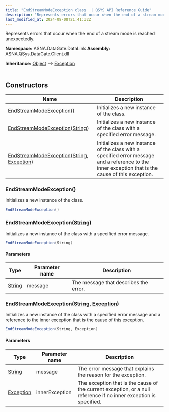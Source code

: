 ```yaml
---
title: "EndStreamModeException class  | QSYS API Reference Guide"
description: "Represents errors that occur when the end of a stream mode is reached unexpectedly. "
last_modified_at: 2024-08-08T21:41:32Z
---
```


Represents errors that occur when the end of a stream mode is reached unexpectedly.

**Namespace:** ASNA.DataGate.DataLink
**Assembly:** ASNA.QSys.DataGate.Client.dll

**Inheritance:** [Object](https://docs.microsoft.com/en-us/dotnet/api/system.object) --> [Exception](https://docs.microsoft.com/en-us/dotnet/api/system.exception)
<br>
<br>

## Constructors

| Name | Description |
| --- | --- |
| [EndStreamModeException()](#endstreammodeexception) | Initializes a new instance of the  class.
| [EndStreamModeException](#endstreammodeexceptionstring)([String](https://docs.microsoft.com/en-us/dotnet/api/system.string)) | Initializes a new instance of the  class with a specified error message.
| [EndStreamModeException](#endstreammodeexceptionstring-exception)([String](https://docs.microsoft.com/en-us/dotnet/api/system.string), [Exception](https://docs.microsoft.com/en-us/dotnet/api/system.exception)) | Initializes a new instance of the  class with a specified error message and a reference to the inner exception that is the cause of this exception.

### EndStreamModeException()

Initializes a new instance of the  class.

```cs
EndStreamModeException()
```

### EndStreamModeException([String](https://docs.microsoft.com/en-us/dotnet/api/system.string))

Initializes a new instance of the  class with a specified error message.

```cs
EndStreamModeException(String)
```

#### Parameters

| Type | Parameter name | Description
| --- | --- | ---
| [String](https://docs.microsoft.com/en-us/dotnet/api/system.string) | message | The message that describes the error.

### EndStreamModeException([String](https://docs.microsoft.com/en-us/dotnet/api/system.string), [Exception](https://docs.microsoft.com/en-us/dotnet/api/system.exception))

Initializes a new instance of the  class with a specified error message and a reference to the inner exception that is the cause of this exception.

```cs
EndStreamModeException(String, Exception)
```

#### Parameters

| Type | Parameter name | Description
| --- | --- | ---
| [String](https://docs.microsoft.com/en-us/dotnet/api/system.string) | message | The error message that explains the reason for the exception.
| [Exception](https://docs.microsoft.com/en-us/dotnet/api/system.exception) | innerException | The exception that is the cause of the current exception, or a null reference if no inner exception is specified.
